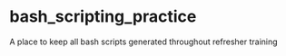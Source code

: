 # bash_scripting_practice

A place to keep all bash scripts generated throughout refresher training
